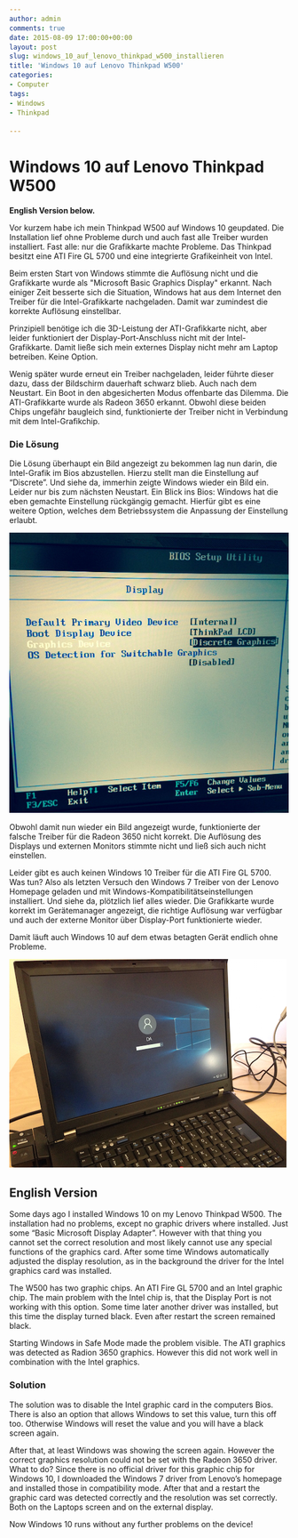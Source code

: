 ```yaml
---
author: admin
comments: true
date: 2015-08-09 17:00:00+00:00
layout: post
slug: windows_10_auf_lenovo_thinkpad_w500_installieren
title: 'Windows 10 auf Lenovo Thinkpad W500'
categories:
- Computer
tags:
- Windows
- Thinkpad

---
```


# Windows 10 auf Lenovo Thinkpad W500


**English Version below.**

Vor kurzem habe ich mein Thinkpad W500 auf Windows 10 geupdated. Die Installation lief ohne Probleme durch und auch fast alle Treiber wurden installiert. Fast alle: nur die Grafikkarte machte Probleme. Das Thinkpad besitzt eine ATI Fire GL 5700 und eine integrierte Grafikeinheit von Intel.

Beim ersten Start von Windows stimmte die Auflösung nicht und die Grafikkarte wurde als "Microsoft Basic Graphics Display" erkannt. Nach einiger Zeit besserte sich die Situation, Windows hat aus dem Internet den Treiber für die Intel-Grafikkarte nachgeladen. Damit war zumindest die korrekte Auflösung einstellbar.

Prinzipiell benötige ich die 3D-Leistung der ATI-Grafikkarte nicht, aber leider funktioniert der Display-Port-Anschluss nicht mit der Intel-Grafikkarte. Damit ließe sich mein externes Display nicht mehr am Laptop betreiben. Keine Option.

Wenig später wurde erneut ein Treiber nachgeladen, leider führte dieser dazu, dass der Bildschirm dauerhaft schwarz blieb. Auch nach dem Neustart. Ein Boot in den abgesicherten Modus offenbarte das Dilemma. Die ATI-Grafikkarte wurde als Radeon 3650 erkannt. Obwohl diese beiden Chips ungefähr baugleich sind, funktionierte der Treiber nicht in Verbindung mit dem Intel-Grafikchip.

### Die Lösung

Die Lösung überhaupt ein Bild angezeigt zu bekommen lag nun darin, die Intel-Grafik im Bios abzustellen. Hierzu stellt man die Einstellung auf “Discrete”. Und siehe da, immerhin zeigte Windows wieder ein Bild ein. Leider nur bis zum nächsten Neustart. Ein Blick ins Bios: Windows hat die eben gemachte Einstellung rückgängig gemacht. Hierfür gibt es eine weitere Option, welches dem Betriebssystem die Anpassung der Einstellung erlaubt. 

![](/assets/uploads/2015/8/w500_1.jpg)

Obwohl damit nun wieder ein Bild angezeigt wurde, funktionierte der falsche Treiber für die Radeon 3650 nicht korrekt. Die Auflösung des Displays und externen Monitors stimmte nicht und ließ sich auch nicht einstellen.

Leider gibt es auch keinen Windows 10 Treiber für die ATI Fire GL 5700. Was tun? Also als letzten Versuch den Windows 7 Treiber von der Lenovo Homepage geladen und mit Windows-Kompatibilitätseinstellungen installiert. Und siehe da, plötzlich lief alles wieder. Die Grafikkarte wurde korrekt im Gerätemanager angezeigt, die richtige Auflösung war verfügbar und auch der externe Monitor über Display-Port funktionierte wieder.

Damit läuft auch Windows 10 auf dem etwas betagten Gerät endlich ohne Probleme.

![](/assets/uploads/2015/8/w500_2.jpg)


## English Version

Some days ago I installed Windows 10 on my Lenovo Thinkpad W500. The installation had no problems, except no graphic drivers where installed. Just some “Basic Microsoft Display Adapter”. However with that thing you cannot set the correct resolution and most likely cannot use any special functions of the graphics card.
After some time Windows automatically adjusted the display resolution, as in the background the driver for the Intel graphics card was installed.

The W500 has two graphic chips. An ATI Fire GL 5700 and an Intel graphic chip. The main problem with the Intel chip is, that the Display Port is not working with this option. 
Some time later another driver was installed, but this time the display turned black. Even after restart the screen remained black.

Starting Windows in Safe Mode made the problem visible. The ATI graphics was detected as Radion 3650 graphics. However this did not work well in combination with the Intel graphics. 

### Solution

The solution was to disable the Intel graphic card in the computers Bios. There is also an option that allows Windows to set this value, turn this off too. Otherwise Windows will reset the value and you will have a black screen again.

After that, at least Windows was showing the screen again. However the correct graphics resolution could not be set with the Radeon 3650 driver. What to do? Since there is no official driver for this graphic chip for Windows 10, I downloaded the Windows 7 driver from Lenovo’s homepage and installed those in compatibility mode. After that and a restart the graphic card was detected correctly and the resolution was set correctly. Both on the Laptops screen and on the external display.

Now Windows 10 runs without any further problems on the device!
